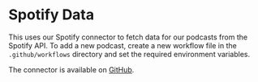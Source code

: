# Spotify Data

This uses our Spotify connector to fetch data for our podcasts from the Spotify
API. To add a new podcast, create a new workflow file in the `.github/workflows`
directory and set the required environment variables.

The connector is available on [GitHub](https://github.com/openpodcast/spotify-connector).
